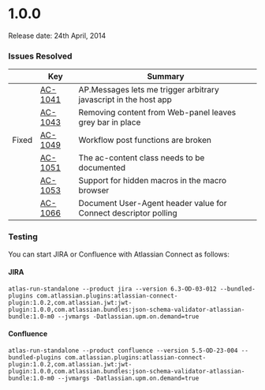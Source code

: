 # 1.0.0

Release date: 24th April, 2014

### Issues Resolved

<table class="aui issue-table">
    <thead>
        <tr>
            <th></th>
            <th class='key'>Key</th>
            <th>Summary</th>
        </tr>
    </thead>
    <tbody>
        <tr>
            <td></td>
            <td><a href="https://ecosystem.atlassian.net/browse/AC-1041">AC-1041</a></td>
            <td>AP.Messages lets me trigger arbitrary javascript in the host app</td>
        </tr>
        <tr>
            <td></td>
            <td><a href="https://ecosystem.atlassian.net/browse/AC-1043">AC-1043</a></td>
            <td>Removing content from Web-panel leaves grey bar in place</td>
        </tr>
        <tr>
            <td><span class="aui-icon aui-icon-small aui-icon-success">Fixed</span></td>
            <td><a href="https://ecosystem.atlassian.net/browse/AC-1049">AC-1049</a></td>
            <td>Workflow post functions are broken</td>
        </tr>
        <tr>
            <td></td>
            <td><a href="https://ecosystem.atlassian.net/browse/AC-1051">AC-1051</a></td>
            <td>The ac-content class needs to be documented</td>
        </tr>
        <tr>
            <td></td>
            <td><a href="https://ecosystem.atlassian.net/browse/AC-1053">AC-1053</a></td>
            <td>Support for hidden macros in the macro browser</td>
        </tr>
        <tr>
            <td></td>
            <td><a href="https://ecosystem.atlassian.net/browse/AC-1066">AC-1066</a></td>
            <td>Document User-Agent header value for Connect descriptor polling</td>
        </tr>
    </tbody>
</table>

### Testing

You can start JIRA or Confluence with Atlassian Connect as follows:

#### JIRA
<pre><code data-lang="text">atlas-run-standalone --product jira --version 6.3-OD-03-012 --bundled-plugins com.atlassian.plugins:atlassian-connect-plugin:1.0.2,com.atlassian.jwt:jwt-plugin:1.0.0,com.atlassian.bundles:json-schema-validator-atlassian-bundle:1.0-m0 --jvmargs -Datlassian.upm.on.demand=true</code></pre>

#### Confluence
<pre><code data-lang="text">atlas-run-standalone --product confluence --version 5.5-OD-23-004 --bundled-plugins com.atlassian.plugins:atlassian-connect-plugin:1.0.2,com.atlassian.jwt:jwt-plugin:1.0.0,com.atlassian.bundles:json-schema-validator-atlassian-bundle:1.0-m0 --jvmargs -Datlassian.upm.on.demand=true</code></pre>
